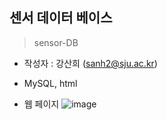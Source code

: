 ## 센서 데이터 베이스
> sensor-DB

- 작성자 : 강산희 (sanh2@sju.ac.kr)
- MySQL, html

- 웹 페이지
![image](https://user-images.githubusercontent.com/46476876/107908339-25d00000-6f99-11eb-9ecd-b496933510f4.png)
